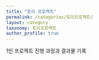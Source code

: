```yaml
---
title: "토이 프로젝트"
permalink: /categories/토이프로젝트/
layout: category
taxonomy: 토이프로젝트
author_profile: true
---
```


1인 프로젝트 진행 과정과 결과물 기록